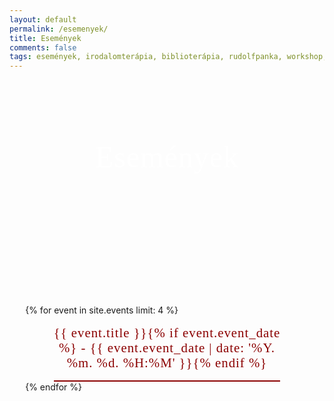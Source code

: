 ```yaml
---
layout: default
permalink: /esemenyek/
title: Események
comments: false
tags: események, irodalomterápia, biblioterápia, rudolfpanka, workshop, csoport
---
```


<style>
    /*
    .event-main-list-item {
        display: flex;
        flex-direction: column;
        background-image: url(/assets/img/events/calendar.png);
        background-size: 100% 100%;
        background-repeat: no-repeat;
        background-position: center;
        margin-top: 4rem;
        padding-top: 10rem;
        padding-left: 4rem;
        padding-right: 4rem;
        padding-bottom: 2rem;
        width: 100%;
    }

    .event-main-list-item h2 {
        margin-bottom: 0;
        margin-top: -6rem;
        flex: 1 1 auto;
        color: white;
        font-size: 2rem;
    }

    .event-main-list-item h3 {
        margin-bottom: 0;
        margin-top: 2rem;
        flex: 1 1 auto;
    }

    <div class="events-container">
{% for event in site.events %}
    <div class="event-main-list-item">
        <h2>{{ event.title }}</h2>
        <h3>{{ event.event_date | date: '%Y. %m. %d., %H:%M' }}</h3>
        <div class="event-description"><p>{{ event.description }}</p></div>
        <div class="url"><a href="{{ event.url }}">A részletekért katt ide &gt;&gt;</a></div>
    </div>
{% endfor %}
</div>
    */

.events-list {
    width: 90%;
    margin-left: auto;
    margin-right: auto;
    background-image: url(/assets/img/events/calendar.png);
    background-size: 100% 100%;
    background-repeat: no-repeat;
    background-position: center;
    list-style-type: none;
    list-style-position: outside;
    padding-left: 0;
    padding-right: 0;
    padding-bottom: 2rem;
}

.events-list-item {
    width: 80%;
    margin-left: auto;
    margin-right: auto;
    border-bottom: solid 2px darkred;
    padding-top: 1rem;
    padding-bottom: 1rem;
    font-family: Bebas Neue, cursive;
    letter-spacing: 1px;
    font-size: 1.3rem;
    text-align: center;
}

a.events-list-item-link {
    text-decoration: none;
    color: darkred;
}

a.events-list-item-link:hover {
    text-decoration: underline;
}

.events-aligner {
    height: 200px;
    color: white;
    text-align: center;
    font-family: Bebas Neue, cursive;
    letter-spacing: 1px;
    font-size: 3rem;
    margin-left: auto;
    margin-right: auto;
    padding: 6rem 0 4rem;
}
</style>

<ul class="events-list">
<li><div class="events-aligner">Események</div></li>
{% for event in site.events limit: 4 %}
    <a class="events-list-item-link" href="{{ event.url }}"><li class="events-list-item">{{ event.title }}{% if event.event_date %} - {{ event.event_date | date: '%Y. %m. %d. %H:%M' }}{% endif %}</li></a>
{% endfor %}
</ul>